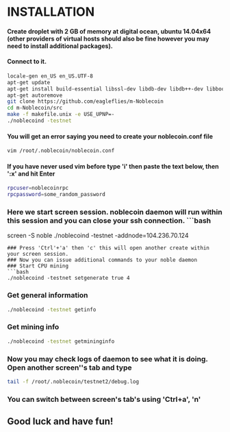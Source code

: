 # INSTALLATION
#### Create droplet with 2 GB of memory at digital ocean, ubuntu 14.04x64 (other providers of virtual hosts should also be fine however you may need to install additional packages).
#### Connect to it.
```bash
locale-gen en_US en_US.UTF-8 
apt-get update
apt-get install build-essential libssl-dev libdb-dev libdb++-dev libboost-all-dev git screen -y
apt-get autoremove
git clone https://github.com/eagleflies/m-Noblecoin
cd m-Noblecoin/src
make -f makefile.unix -e USE_UPNP=-
./noblecoind -testnet
```
#### You will get an error saying you need to create your noblecoin.conf file
```bash
vim /root/.noblecoin/noblecoin.conf
```

#### If you have never used vim before type 'i' then paste the text below, then ':x' and hit Enter
```bash
rpcuser=noblecoinrpc
rpcpassword=some_random_password
```
### Here we start screen session. noblecoin daemon will run within this session and you can close your ssh connection. ```bash
screen -S noble
./noblecoind -testnet -addnode=104.236.70.124
```
### Press 'Ctrl'+'a' then 'c' this will open another create within your screen session.
### Now you can issue additional commands to your noble daemon
### Start CPU mining
```bash
./noblecoind -testnet setgenerate true 4
```
### Get general information
```bash
./noblecoind -testnet getinfo
```
### Get mining info
```bash
./noblecoind -testnet getmininginfo
```
### Now you may check logs of daemon to see what it is doing. Open another screen''s tab and type
```bash
tail -f /root/.noblecoin/testnet2/debug.log
```

### You can switch between screen's tab's using 'Ctrl+a', 'n' 

## Good luck and have fun!
